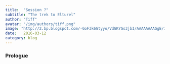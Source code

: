 ```yaml
---
title:  "Session ?"
subtitle: "The trek to Elturel"
author: "Tiff"
avatar: "/img/authors/tiff.png"
image: "http://2.bp.blogspot.com/-GoF3k6Gtyyo/VdGKYGs3jbI/AAAAAAAAGgE/inwQ2vb45Vo/s1600/CSR-Background-5-Ben-Wooten.jpg"
date:   2016-03-12
category: blog
---
```


### Prologue

